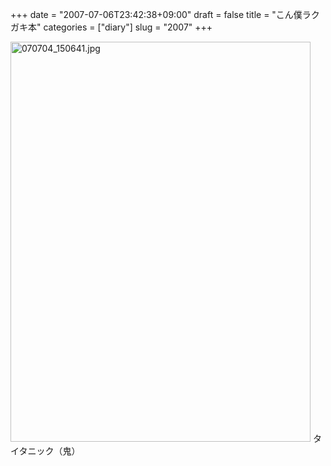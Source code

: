 +++
date = "2007-07-06T23:42:38+09:00"
draft = false
title = "こん僕ラクガキ本"
categories = ["diary"]
slug = "2007"
+++

<img alt="070704_150641.jpg" class="pict" height="640" src="http://ieiriblog.img.jugem.jp/20070706_329882.jpg" width="480" />
タイタニック（鬼）
